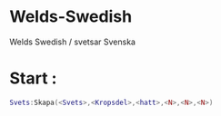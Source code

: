 # Welds-Swedish
Welds Swedish / svetsar Svenska

# Start :
```lua
Svets:Skapa(<Svets>,<Kropsdel>,<hatt>,<N>,<N>,<N>)
```
